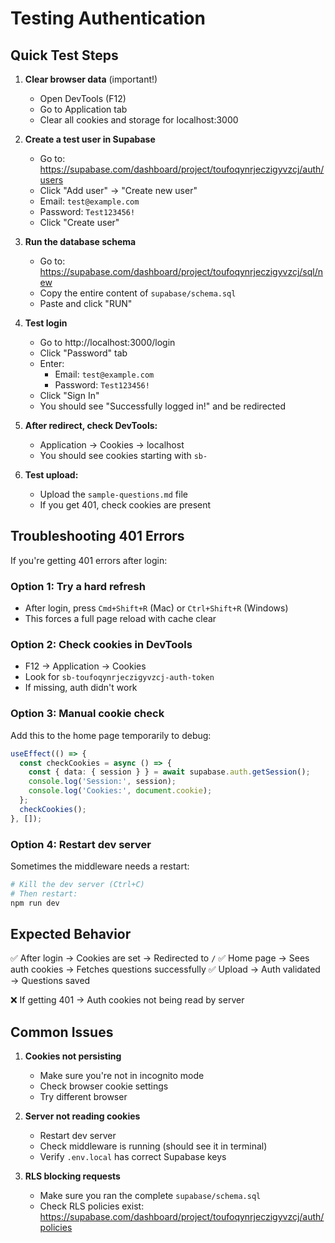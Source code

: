 # Testing Authentication

## Quick Test Steps

1. **Clear browser data** (important!)
   - Open DevTools (F12)
   - Go to Application tab
   - Clear all cookies and storage for localhost:3000

2. **Create a test user in Supabase**
   - Go to: https://supabase.com/dashboard/project/toufoqynrjeczigyvzcj/auth/users
   - Click "Add user" → "Create new user"
   - Email: `test@example.com`
   - Password: `Test123456!`
   - Click "Create user"

3. **Run the database schema**
   - Go to: https://supabase.com/dashboard/project/toufoqynrjeczigyvzcj/sql/new
   - Copy the entire content of `supabase/schema.sql`
   - Paste and click "RUN"

4. **Test login**
   - Go to http://localhost:3000/login
   - Click "Password" tab
   - Enter:
     - Email: `test@example.com`
     - Password: `Test123456!`
   - Click "Sign In"
   - You should see "Successfully logged in!" and be redirected

5. **After redirect, check DevTools:**
   - Application → Cookies → localhost
   - You should see cookies starting with `sb-`

6. **Test upload:**
   - Upload the `sample-questions.md` file
   - If you get 401, check cookies are present

## Troubleshooting 401 Errors

If you're getting 401 errors after login:

### Option 1: Try a hard refresh
- After login, press `Cmd+Shift+R` (Mac) or `Ctrl+Shift+R` (Windows)
- This forces a full page reload with cache clear

### Option 2: Check cookies in DevTools
- F12 → Application → Cookies
- Look for `sb-toufoqynrjeczigyvzcj-auth-token`
- If missing, auth didn't work

### Option 3: Manual cookie check
Add this to the home page temporarily to debug:

```typescript
useEffect(() => {
  const checkCookies = async () => {
    const { data: { session } } = await supabase.auth.getSession();
    console.log('Session:', session);
    console.log('Cookies:', document.cookie);
  };
  checkCookies();
}, []);
```

### Option 4: Restart dev server
Sometimes the middleware needs a restart:
```bash
# Kill the dev server (Ctrl+C)
# Then restart:
npm run dev
```

## Expected Behavior

✅ After login → Cookies are set → Redirected to `/`
✅ Home page → Sees auth cookies → Fetches questions successfully
✅ Upload → Auth validated → Questions saved

❌ If getting 401 → Auth cookies not being read by server

## Common Issues

1. **Cookies not persisting**
   - Make sure you're not in incognito mode
   - Check browser cookie settings
   - Try different browser

2. **Server not reading cookies**
   - Restart dev server
   - Check middleware is running (should see it in terminal)
   - Verify `.env.local` has correct Supabase keys

3. **RLS blocking requests**
   - Make sure you ran the complete `supabase/schema.sql`
   - Check RLS policies exist: https://supabase.com/dashboard/project/toufoqynrjeczigyvzcj/auth/policies
